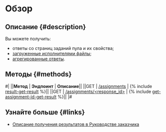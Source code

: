 # Обзор

## Описание {#description}

Вы можете получить:

- ответы со страниц заданий пула и их свойства;
- [загруженные исполнителями файлы](attachments.md);
- [агрегированные ответы](aggregated-solutions.md).

## Методы {#methods}

#|
||**Метод** | **Эндпоинт** | **Описание**||
||GET | [/assignments](result.md) | {% include [result-get-result](../_includes/concepts/result/id-result/get-result.md) %}||
||GET | [/assignments/<response_id>](get-assignment-id.md) | {% include [get-assignment-id-get-result](../_includes/concepts/get-assignment-id/id-get-assignment-id/get-result.md) %}||
|#

## Узнайте больше {#links}

- [Описание получения результатов в Руководстве заказчика](../../guide/concepts/result-of-eval.md)